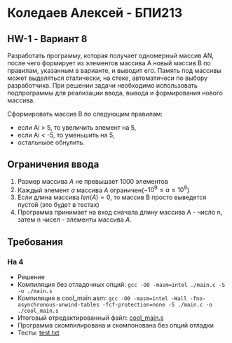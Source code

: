 # Коледаев Алексей - БПИ213 
## HW-1 - Вариант 8

Разработать программу, которая получает одномерный массив AN, после чего формирует из элементов массива A новый массив B по правилам, указанным в варианте, и выводит его. Память под массивы может выделяться статически, на стеке, автоматичеси по выбору разработчика. При решении задачи необходимо использовать подпрограммы для реализации ввода, вывода и формирования нового массива.

Сформировать массив B по следующим правилам:
- если Ai > 5, то увеличить элемент на 5,
- eсли Ai < -5, то уменьшить на 5,
- остальныое обнулить.

## Ограничения ввода  

1. Размер массива $A$ не превышает 1000 элементов
2. Каждый элемент $a$ массива $А$ ограничен($-10^9 \le a \le 10^9$)
3. Если длина массива $len(А) = 0$, то массив B просто выведется пустой (это будет в тестах)
4. Программа принимает на вход сначала длину массива А - число n, затем n чисел - элементы массива $А$.

## Требования
### На 4
- Решение 
- Компиляция без отладочных опций: `gcc -O0 -masm=intel ./main.c -S -o ./main.s`
- Компиляция в cool_main.asm: `gcc -O0 -masm=intel -Wall -fno-asynchronous-unwind-tables -fcf-protection=none -S ./main.c -o ./cool_main.s`
- Итоговый отредактированный файл: [cool_main.s](./cool_main.s)
- Программа скомпилирована и скомпонована без опций отладки
- Тесты: [test.txt](./test.txt)
